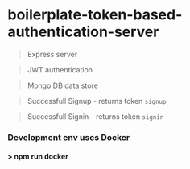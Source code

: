 # boilerplate-token-based-authentication-server

> Express server 

> JWT authentication 

> Mongo DB data store 

> Successfull Signup - returns token `signup` 

> Successfull Signin - returns token `signin` 


### Development env uses Docker
#### > npm run docker
